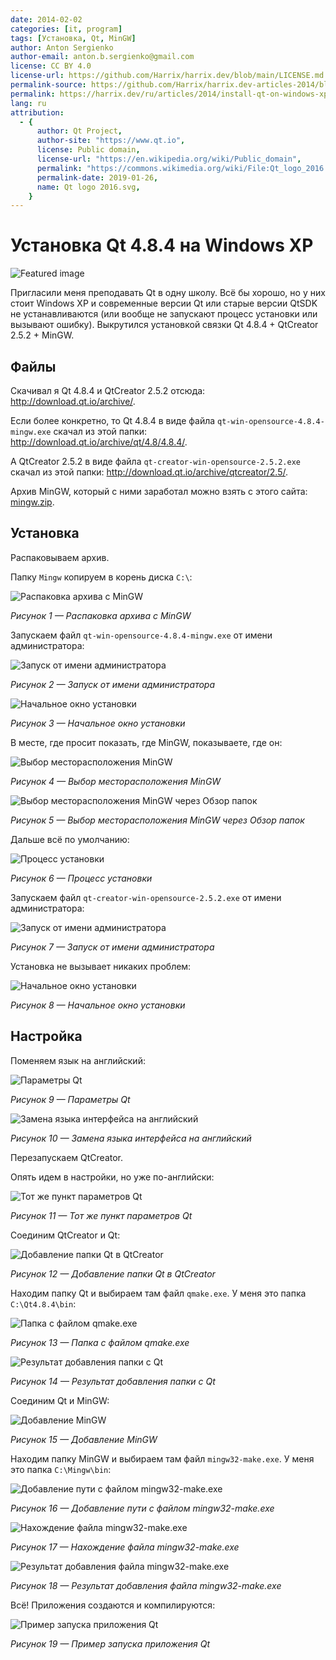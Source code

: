 ```yaml
---
date: 2014-02-02
categories: [it, program]
tags: [Установка, Qt, MinGW]
author: Anton Sergienko
author-email: anton.b.sergienko@gmail.com
license: CC BY 4.0
license-url: https://github.com/Harrix/harrix.dev/blob/main/LICENSE.md
permalink-source: https://github.com/Harrix/harrix.dev-articles-2014/blob/main/install-qt-on-windows-xp/install-qt-on-windows-xp.md
permalink: https://harrix.dev/ru/articles/2014/install-qt-on-windows-xp/
lang: ru
attribution:
  - {
      author: Qt Project,
      author-site: "https://www.qt.io",
      license: Public domain,
      license-url: "https://en.wikipedia.org/wiki/Public_domain",
      permalink: "https://commons.wikimedia.org/wiki/File:Qt_logo_2016.svg",
      permalink-date: 2019-01-26,
      name: Qt logo 2016.svg,
    }
---
```


# Установка Qt 4.8.4 на Windows XP

![Featured image](featured-image.svg)

Пригласили меня преподавать Qt в одну школу. Всё бы хорошо, но у них стоит Windows XP и современные версии Qt или старые версии QtSDK не устанавливаются (или вообще не запускают процесс установки или вызывают ошибку). Выкрутился установкой связки Qt 4.8.4 + QtCreator 2.5.2 + MinGW.

## Файлы

Скачивал я Qt 4.8.4 и QtCreator 2.5.2 отсюда: <http://download.qt.io/archive/>.

Если более конкретно, то Qt 4.8.4 в виде файла `qt-win-opensource-4.8.4-mingw.exe` скачал из этой папки: <http://download.qt.io/archive/qt/4.8/4.8.4/>.

А QtCreator 2.5.2 в виде файла `qt-creator-win-opensource-2.5.2.exe` скачал из этой папки: <http://download.qt.io/archive/qtcreator/2.5/>.

Архив MinGW, который с ними заработал можно взять с этого сайта: [mingw.zip](files/mingw.zip).

## Установка

Распаковываем архив.

Папку `Mingw` копируем в корень диска `C:\`:

![Распаковка архива с MinGW](img/mingw.png)

_Рисунок 1 — Распаковка архива с MinGW_

Запускаем файл `qt-win-opensource-4.8.4-mingw.exe` от имени администратора:

![Запуск от имени администратора](img/install_01.png)

_Рисунок 2 — Запуск от имени администратора_

![Начальное окно установки](img/install_02.png)

_Рисунок 3 — Начальное окно установки_

В месте, где просит показать, где MinGW, показываете, где он:

![Выбор месторасположения MinGW](img/install_03.png)

_Рисунок 4 — Выбор месторасположения MinGW_

![Выбор месторасположения MinGW через Обзор папок](img/install_04.png)

_Рисунок 5 — Выбор месторасположения MinGW через Обзор папок_

Дальше всё по умолчанию:

![Процесс установки](img/install_05.png)

_Рисунок 6 — Процесс установки_

Запускаем файл `qt-creator-win-opensource-2.5.2.exe` от имени администратора:

![Запуск от имени администратора](img/install_06.png)

_Рисунок 7 — Запуск от имени администратора_

Установка не вызывает никаких проблем:

![Начальное окно установки](img/install_07.png)

_Рисунок 8 — Начальное окно установки_

## Настройка

Поменяем язык на английский:

![Параметры Qt](img/config_01.png)

_Рисунок 9 — Параметры Qt_

![Замена языка интерфейса на английский](img/config_02.png)

_Рисунок 10 — Замена языка интерфейса на английский_

Перезапускаем QtCreator.

Опять идем в настройки, но уже по-английски:

![Тот же пункт параметров Qt](img/config_03.png)

_Рисунок 11 — Тот же пункт параметров Qt_

Соединим QtCreator и Qt:

![Добавление папки Qt в QtCreator](img/config_04.png)

_Рисунок 12 — Добавление папки Qt в QtCreator_

Находим папку Qt и выбираем там файл `qmake.exe`. У меня это папка `C:\Qt4.8.4\bin`:

![Папка с файлом qmake.exe](img/config_05.png)

_Рисунок 13 — Папка с файлом qmake.exe_

![Результат добавления папки с Qt](img/config_06.png)

_Рисунок 14 — Результат добавления папки с Qt_

Соединим Qt и MinGW:

![Добавление MinGW](img/config_07.png)

_Рисунок 15 — Добавление MinGW_

Находим папку MinGW и выбираем там файл `mingw32-make.exe`. У меня это папка `C:\Mingw\bin`:

![Добавление пути с файлом mingw32-make.exe](img/config_08.png)

_Рисунок 16 — Добавление пути с файлом mingw32-make.exe_

![Нахождение файла mingw32-make.exe](img/config_09.png)

_Рисунок 17 — Нахождение файла mingw32-make.exe_

![Результат добавления файла mingw32-make.exe](img/config_10.png)

_Рисунок 18 — Результат добавления файла mingw32-make.exe_

Всё! Приложения создаются и компилируются:

![Пример запуска приложения Qt](img/qt.png)

_Рисунок 19 — Пример запуска приложения Qt_
